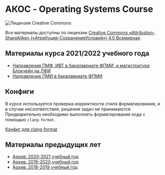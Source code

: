 # АКОС - Operating Systems Course

![Лицензия Creative Commons](https://i.creativecommons.org/l/by-sa/4.0/88x31.png)

Все материалы доступны по лицензии [Creative Commons «Attribution-ShareAlike» («Атрибуция-СохранениеУсловий») 4.0 Всемирная](http://creativecommons.org/licenses/by-sa/4.0/).



## Материалы курса 2021/2022 учебного года

* [Направления ПМФ, ИВТ в бакалавриате ФПМИ, и магистратура Блокчейн на ЛФИ](2021-2022-half-year-course.md)
* [Направление ПМИ в бакалавриате ФПМИ](2021-2022-full-year-course.md)



## Конфиги

В курсе используется проверка корректности стиля форматирования, и в случае несоответствия, решения задач не принимаются. Предварительно необходимо выполнять форматирование кода с помощью `clang-format`.

[Конфиг для clang-format](practice/.clang-format)



## Материалы предыдущих лет

 * [Архив: 2020-2021 учебный год](2020-2021.md)
 * [Архив: 2019-2020 учебный год](2019-2020.md)
 * [Архив: 2018-2019 учебный год](2018-2019.md)

